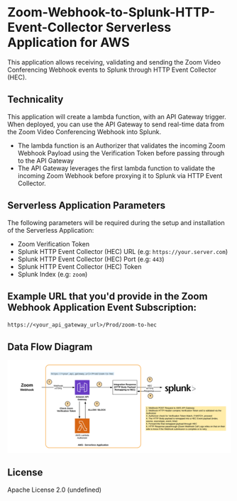 # Zoom-Webhook-to-Splunk-HTTP-Event-Collector Serverless Application for AWS

This application allows receiving, validating and sending the Zoom Video Conferencing Webhook events to Splunk through HTTP Event Collector (HEC).

## Technicality

This application will create a lambda function, with an API Gateway trigger. When deployed, you can use the API Gateway to send real-time data from the Zoom Video Conferencing Webhook into Splunk. 
- The lambda function is an Authorizer that validates the incoming Zoom Webhook Payload using the Verification Token before passing through to the API Gateway
- The API Gateway leverages the first lambda function to validate the incoming Zoom Webhook before proxying it to Splunk via HTTP Event Collector.

## Serverless Application Parameters

The following parameters will be required during the setup and installation of the Serverless Application:

- Zoom Verification Token
- Splunk HTTP Event Collector (HEC) URL (e.g: `https://your.server.com`)
- Splunk HTTP Event Collector (HEC) Port (e.g: `443`)
- Splunk HTTP Event Collector (HEC) Token
- Splunk Index (e.g: `zoom`)

## Example URL that you'd provide in the Zoom Webhook Application Event Subscription:

`https://<your_api_gateway_url>/Prod/zoom-to-hec`

## Data Flow Diagram

![Zoom Webhook to Splunk HEC Data Flow Diagram](./media/zoom-webhook-to-hec-dfd.png)

## License

Apache License 2.0 (undefined)